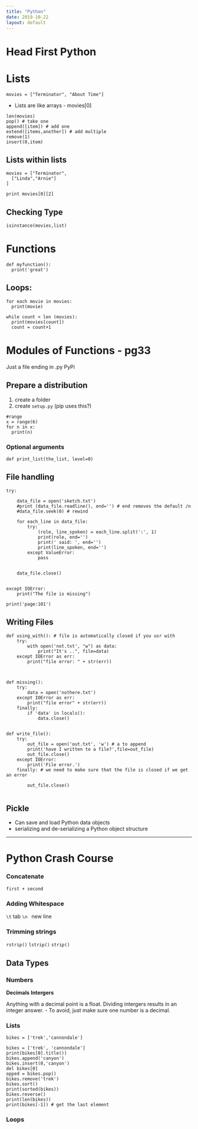 ```yaml
---
title: "Python"
date: 2019-10-22
layout: default
---
```


# Head First Python


# Lists

```
movies = ["Terminator", "About Time"]

```

* Lists are like arrays - movies[0]

```
len(movies)
pop() # take one
append([item]) # add one 
extend([items,another]) # add multiple
remove(1)
insert(0,item)
```

## Lists within lists
```
movies = ["Terminator",
  ["Linda","Arnie"]
]

print movies[0][2]

```

## Checking Type
```
isinstance(movies,list)
```



# Functions

```
def myfunction():
  print('great')

```


## Loops:

```
for each movie in movies:
  print(movie)
  
while count < len (movies):
  print(movies[count])
  count = count+1
```

# Modules of Functions - pg33

Just a file ending in .py
PyPi

## Prepare a distribution

1. create a folder
2. create ```setup.py``` (pip uses this?)



```
#range
x = range(6)
for n in x:
  print(n)
```

### Optional arguments
```
def print_list(the_list, level=0)

```

## File handling

```
try:

    data_file = open('sketch.txt')
    #print (data_file.readline(), end='') # end removes the default /n
    #data_file.seek(0) # rewind

    for each_line in data_file:
        try:
            (role, line_spoken) = each_line.split(':', 1)
            print(role, end='')
            print(' said: ', end='')
            print(line_spoken, end='')
        except ValueError:
            pass


    data_file.close()


except IOError:
    print("The file is missing")

print('page:101')
```

## Writing Files

```
def using_with(): # file is automatically closed if you usr with
    try:
        with open('not.txt', "w") as data:
            print("It's ..", file=data)
    except IOError as err:
        print("file error: " + str(err))



def missing():
    try:
        data = open('nothere.txt')
    except IOError as err:
        print("file error" + str(err))
    finally:
        if 'data' in locals():
            data.close()


def write_file():
    try:
        out_file = open('out.txt', 'w') # a to append
        print('have I written to a file?',file=out_file)
        out_file.close()
    except IOError:
        print('File error.')
    finally: # we need to make sure that the file is closed if we get an error

        out_file.close()


```

## Pickle
* Can save and load Python data objects
* serializing and de-serializing a Python object structure







_____________________________________________________________________________________________________________________________


# Python Crash Course


### Concatenate
```
first + second
```


### Adding Whitespace
```\t``` tab
```\n ``` new line

### Trimming strings
```rstrip()```
```lstrip()```
```strip()```

## Data Types

### Numbers
**Decimals**
**Intergers**

Anything with a decimal point is a float.
Dividing intergers results in an integer answer. - To avoid, just make sure one number is a decimal.


### Lists
```
bikes = ['trek','cannondale']

bikes = ['trek', 'cannondale']
print(bikes[0].title())
bikes.append('canyon')
bikes.insert(0,'canyon')
del bikes[0]
opped = bikes.pop()
bikes.remove('trek')
bikes.sort()
print(sorted(bikes))
bikes.reverse()
print(len(bikes))
print(bikes[-1]) # get the last element

```

### Loops

```

```







